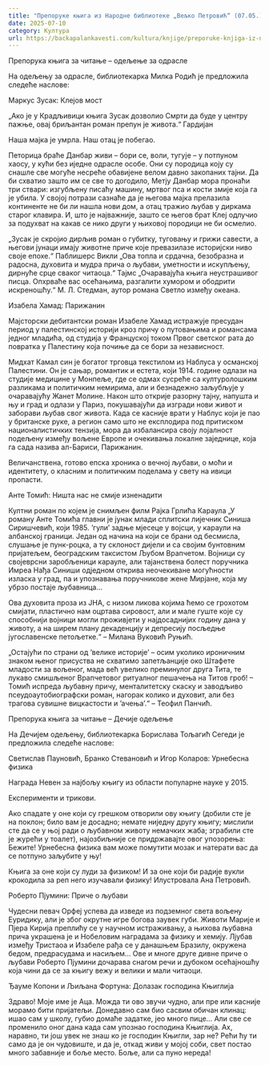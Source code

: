 ```yaml
---
title: "Препоруке књига из Народне библиотеке „Вељко Петровић“ (07.05.)"
date: 2025-07-10
category: Култура
url: https://backapalankavesti.com/kultura/knjige/preporuke-knjiga-iz-narodne-biblioteke-veljko-petrovic-07-051/
---
```


Препорука књига за читање – одељење за одрасле

На одељењу за одрасле, библиотекарка Милка Родић је предложила следеће наслове:

Маркус Зусак: Клејов мост

„Ако је у Крадљивици књига Зусак дозволио Смрти да буде у центру пажње, овај бриљантан роман препун је живота.“ Гардијан

Наша мајка је умрла.
Наш отац је побегао.

Петорица браће Данбар живи – бори се, воли, тугује – у потпуном хаосу, у кући без иједне одрасле особе. Они су породица коју су снашле све могуће несреће обавијене велом давно закопаних тајни. Да би схватио зашто им се све то догодило, Метју Данбар мора пронаћи три ствари: изгубљену писаћу машину, мртвог пса и кости змије која га је убила. У својој потрази сазнаће да је његова мајка прелазила континенте не би ли нашла нови дом, а отац тражио љубав у диркама старог клавира. И, што је најважније, зашто се његов брат Клеј одлучио за подухват на какав се нико други у њиховој породици не би осмелио.

„Зусак је скројио дирљив роман о губитку, туговању и грижи савести, а његови јунаци имају животне приче које превазилазе историјски ниво своје епохе.“ Паблишерс Викли
„Ова топла и срдачна, безобразна и радосна, духовита и мудра прича о љубави, уметности и искупљењу, дирнуће срце сваког читаоца.“ Тајмс „Очаравајућа књига неустрашивог писца. Опхрваће вас осећањима, разгалити хумором и ободрити искреношћу.“ М. Л. Стедман, аутор романа Светло између океана.

Изабела Хамад: Парижанин

Мајсторски дебитантски роман Изабеле Хамад истражује пресудан период у палестинској историји кроз причу о путовањима и романсама једног младића, од студија у Француској током Првог светског рата до повратка у Палестину која почиње да се бори за независност.

Мидхат Камал син је богатог трговца текстилом из Наблуса у османској Палестини. Он је сањар, романтик и естета, који 1914. године одлази на студије медицине у Монпеље, где се одмах сусреће са културолошким разликама и политичким немирима, али и безнадежно заљубљује у очаравајућу Жанет Молине. Након што открије разорну тајну, напушта и њу и град и одлази у Париз, покушавајући да изгради нови живот и заборави љубав свог живота. Када се касније врати у Наблус који је пао у британске руке, а регион само што не експлодира под притиском националистичких тензија, мора да избалансира своју лојалност подељену између вољене Европе и очекивања локалне заједнице, која га сада назива ал-Бариси, Парижанин.

Величанствена, готово епска хроника о вечној љубави, о моћи и идентитету, о класним и политичким поделама у свету на ивици пропасти.

Анте Томић: Ништа нас не смије изненадити

Култни роман по којем је снимљен филм Рајка Грлића Караула „У роману Анте Томића главни је јунак млади сплитски лијечник Синиша Сиришчевић, који 1985. ’гули’ задње мјесеце у војсци, у караули на албанској граници. Један од начина на који се брани од бесмисла, слушање је пунк-роцка, а ту склоност дијели и са својим бунтовним пријатељем, београдским таксистом Љубом Врапчетом. Војници су својеврсни заробљеници карауле, али тајанствена болест поручника Имреа Нађа Синиши одједном открива неочекиване могућности изласка у град, па и упознавања поручникове жене Мирјане, која му убрзо постаје љубавница…

Ова духовита проза из ЈНА, с низом ликова којима ћемо се грохотом смијати, пластично нам оцртава сировост, али и мале гуште које су способнији војници могли проживјети у најдосаднијих годину дана у животу, а на ширем плану декаденцију и депресију посљедње југославенске петољетке.“ – Милана Вуковић Руњић.

„Остајући по страни од ’велике историје’ – осим уколико ироничним знаком њеног присуства не схватимо запетљанције око Штафете младости за вољеног, мада већ увелико преминулог друга Тита, те лукаво смишљеног Врапчетовог ритуалног пешачења на Титов гроб! – Томић испреда љубавну причу, менталитетску скаску и заводљиво псеудоаутобиографски роман, нагорак колико и духовит, али без трагова сувишне вицкастости и ’ачења’.“ – Теофил Панчић.

Препорука књига за читање – Дечије одељење

На Дечијем одељењу, библиотекарка Борислава Тољагић Сегеди је предложила следеће наслове:

Светислав Пауновић, Бранко Стевановић и Игор Коларов: Урнебесна физика

Награда Невен за најбољу књигу из области популарне науке у 2015.

Експерименти и трикови.

Ако спадате у оне који су грешком отворили ову књигу (добили сте је на поклон; било вам је досадно; немате ниједну другу књигу; мислили сте да се у њој ради о љубавном животу немачких жаба; зграбили сте је журећи у тоалет), најозбиљније се придржавајте овог упозорења: Бежите! Урнебесна физика вам може помутити мозак и натерати вас да се потпуно заљубите у њу!

Књига за оне који су луди за физиком! И за оне који би радије вукли крокодила за реп него изучавали физику! Илустровала Ана Петровић.

Роберто Пјумини: Приче о љубави

Чудесни певач Орфеј успева да изведе из подземног света вољену Еуридику, али је због окрутне игре богова заувек губи. Животи Марије и Пјера Кирија преплићу се у научном истраживању, а њихова љубавна прича украшена је и Нобеловим наградама за физику и хемију. Лјубав између Тристаоа и Изабеле рађа се у данашњем Бразилу, окружена бедом, предрасудама и насиљем… Ове и многе друге дивне приче о љубави Роберто Пјумини дочарава снагом речи и дубоком осећајношћу која чини да се за књигу вежу и велики и мали читаоци.

Ђауме Копони и Љиљана Фортуна: Долазак господина Књиглија

Здраво! Моје име је Аца. Можда ти ово звучи чудно, али пре или касније морамо бити
пријатељи. Донедавно сам био сасвим обичан клинац: ишао сам у школу, губио домаће задатке, јео много пице… Али све се променило оног дана када сам упознао господина Књиглија. Ах, наравно, ти још увек не знаш ко је господин Књигли, зар не? Рећи ћу ти само да је он чудовиште, и да је, откад живи у мојој соби, свет постао много забавније и боље место. Боље, али са пуно нереда!
